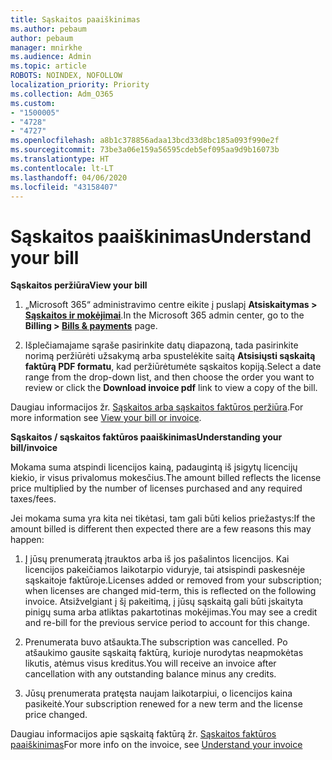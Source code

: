 ```yaml
---
title: Sąskaitos paaiškinimas
ms.author: pebaum
author: pebaum
manager: mnirkhe
ms.audience: Admin
ms.topic: article
ROBOTS: NOINDEX, NOFOLLOW
localization_priority: Priority
ms.collection: Adm_O365
ms.custom:
- "1500005"
- "4728"
- "4727"
ms.openlocfilehash: a8b1c378856adaa13bcd33d8bc185a093f990e2f
ms.sourcegitcommit: 73be3a06e159a56595cdeb5ef095aa9d9b16073b
ms.translationtype: HT
ms.contentlocale: lt-LT
ms.lasthandoff: 04/06/2020
ms.locfileid: "43158407"
---
```

# <a name="understand-your-bill"></a><span data-ttu-id="64c55-102">Sąskaitos paaiškinimas</span><span class="sxs-lookup"><span data-stu-id="64c55-102">Understand your bill</span></span>

<span data-ttu-id="64c55-103">**Sąskaitos peržiūra**</span><span class="sxs-lookup"><span data-stu-id="64c55-103">**View your bill**</span></span>

1. <span data-ttu-id="64c55-104">„Microsoft 365“ administravimo centre eikite į puslapį **Atsiskaitymas > [Sąskaitos ir mokėjimai](https://go.microsoft.com/fwlink/p/?linkid=848039)**.</span><span class="sxs-lookup"><span data-stu-id="64c55-104">In the Microsoft 365 admin center, go to the **Billing > [Bills & payments](https://go.microsoft.com/fwlink/p/?linkid=848039)** page.</span></span>

2. <span data-ttu-id="64c55-105">Išplečiamajame sąraše pasirinkite datų diapazoną, tada pasirinkite norimą peržiūrėti užsakymą arba spustelėkite saitą **Atsisiųsti sąskaitą faktūrą PDF formatu**, kad peržiūrėtumėte sąskaitos kopiją.</span><span class="sxs-lookup"><span data-stu-id="64c55-105">Select a date range from the drop-down list, and then choose the order you want to review or click the **Download invoice pdf** link to view a copy of the bill.</span></span>

<span data-ttu-id="64c55-106">Daugiau informacijos žr. [Sąskaitos arba sąskaitos faktūros peržiūra](https://docs.microsoft.com/office365/admin/subscriptions-and-billing/view-your-bill-or-invoice).</span><span class="sxs-lookup"><span data-stu-id="64c55-106">For more information see [View your bill or invoice](https://docs.microsoft.com/office365/admin/subscriptions-and-billing/view-your-bill-or-invoice).</span></span>

<span data-ttu-id="64c55-107">**Sąskaitos / sąskaitos faktūros paaiškinimas**</span><span class="sxs-lookup"><span data-stu-id="64c55-107">**Understanding your bill/invoice**</span></span>

<span data-ttu-id="64c55-108">Mokama suma atspindi licencijos kainą, padaugintą iš įsigytų licencijų kiekio, ir visus privalomus mokesčius.</span><span class="sxs-lookup"><span data-stu-id="64c55-108">The amount billed reflects the license price multiplied by the number of licenses purchased and any required taxes/fees.</span></span>

<span data-ttu-id="64c55-109">Jei mokama suma yra kita nei tikėtasi, tam gali būti kelios priežastys:</span><span class="sxs-lookup"><span data-stu-id="64c55-109">If the amount billed is different then expected there are a few reasons this may happen:</span></span>

1. <span data-ttu-id="64c55-110">Į jūsų prenumeratą įtrauktos arba iš jos pašalintos licencijos. Kai licencijos pakeičiamos laikotarpio viduryje, tai atsispindi paskesnėje sąskaitoje faktūroje.</span><span class="sxs-lookup"><span data-stu-id="64c55-110">Licenses added or removed from your subscription; when licenses are changed mid-term, this is reflected on the following invoice.</span></span>  <span data-ttu-id="64c55-111">Atsižvelgiant į šį pakeitimą, į jūsų sąskaitą gali būti įskaityta pinigų suma arba atliktas pakartotinas mokėjimas.</span><span class="sxs-lookup"><span data-stu-id="64c55-111">You may see a credit and re-bill for the previous service period to account for this change.</span></span>

2. <span data-ttu-id="64c55-112">Prenumerata buvo atšaukta.</span><span class="sxs-lookup"><span data-stu-id="64c55-112">The subscription was cancelled.</span></span>  <span data-ttu-id="64c55-113">Po atšaukimo gausite sąskaitą faktūrą, kurioje nurodytas neapmokėtas likutis, atėmus visus kreditus.</span><span class="sxs-lookup"><span data-stu-id="64c55-113">You will receive an invoice after cancellation with any outstanding balance minus any credits.</span></span>

3. <span data-ttu-id="64c55-114">Jūsų prenumerata pratęsta naujam laikotarpiui, o licencijos kaina pasikeitė.</span><span class="sxs-lookup"><span data-stu-id="64c55-114">Your subscription renewed for a new term and the license price changed.</span></span>  

<span data-ttu-id="64c55-115">Daugiau informacijos apie sąskaitą faktūrą žr. [Sąskaitos faktūros paaiškinimas](https://support.office.com/article/Understand-your-invoice-for-Office-365-for-business-0724b428-fb59-4962-8c37-6674166d7507)</span><span class="sxs-lookup"><span data-stu-id="64c55-115">For more info on the invoice, see [Understand your invoice](https://support.office.com/article/Understand-your-invoice-for-Office-365-for-business-0724b428-fb59-4962-8c37-6674166d7507)</span></span>
